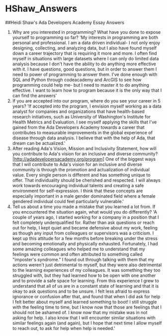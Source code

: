 # HShaw_Answers
##Heidi Shaw's Ada Developers Academy Essay Answers
1. Why are you interested in programming? What have you done to expose yourself to programming so far? 
'My interests in programming are both personal and professional.  I am a data driven individual- I not only enjoy designing, collecting, and analyzing data, but I also have found myself down a career trajectory that is requiring it more and more.  I often find myself in situations with large datasets where I can only do limited data analysis because I don't have the ability to do anything more effective with it.  I have questions, good questions, but in order to answer them I need to power of programming to answer them.  I've done enough with SQL and Python through codeacademy and ArcGIS to see how programming could help me- but I need to master it to do anything effective.  I want to learn how to program because it is the only way that I can find the answers'  
2. If you are accepted into our program, where do you see your career in 5 years? 
'If accepted into the program, I envision myself working as a data analyst for companies and organizations that have health-based research initiatives, such as University of Washington's Institute for Health Metrics and Evaluation.  I see myself applying the skills that I've gained from the Ada Developers Academy towards a career that contributes to measurable improvements in the global experience of disease through data analysis.  I believe that with the help of Ada, that dream can be actualized.'    
3. After reading Ada's Vision, Mission and Inclusivity Statement, how will you contribute to Ada's vision for an inclusive and diverse community? [http://adadevelopersacademy.org/program]
One of the biggest ways that I will contribute to Ada's vision for an inclusive and diverse community is through the promotion and actualization of individual value.  Every single person is different and has something unique to offer.  That individuality should be cherished and respected.  I will always work towards encouraging individual talents and creating a safe environment for self-expression.  I think that these concepts are especially important in a male gender dominated field where a female gendered individual could feel particularly vulnerable.'
4. Tell us about a time you made a mistake that you learned a lot from. If you encountered the situation again, what would you do differently?
'A couple of years ago, I started working for a company in a position that I felt completely underqualified for.  Rather than ask questions or reach out for help, I kept quiet and became defensive about my work, feeling as though any input from colleagues or supervisors was a criticism.  I kept up this attitude for a few months before breaking under the stress and becoming emotionally and physically exhausted.  Fortunately, I had some amazing colleagues who helped me to understand that my feelings were common and often attributed to something called "imposter's syndrome."  I found out through talking with them that my actions weren't just detrimental to myself, but they were also detrimental to the learning experiences of my colleagues.  It was something they too struggled with, but they had learned how to be open with one another and to provide a safe space for learning.  From this experience I grew to understand that all of us are in a constant state of learning and that it is okay to ask questions and to be unsure.  I felt less afraid to express ignorance or confusion after that, and found that when I did ask for help I felt better about myself and learned something to boot!  I still struggle with the feeling time to time, but I know now that those are feelings that I should not be ashamed of.  I know now that my mistake was in not asking for help.  I also know that I will encounter similar situations with similar feelings again (and again), but I hope that next time I allow myself to reach out, to ask for help when help is needed.'
